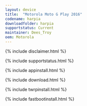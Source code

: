 ```yaml
---
layout: device
title:  "Motorola Moto G Play 2016"
codename: harpia
downloadfolder: harpia
supportstatus: Current
maintainer: Dees_Troy
oem: Motorola
---
```


{% include disclaimer.html %}

{% include supportstatus.html %}

{% include appinstall.html %}

{% include download.html %}

{% include twrpinstall.html %}

{% include fastbootinstall.html %}
